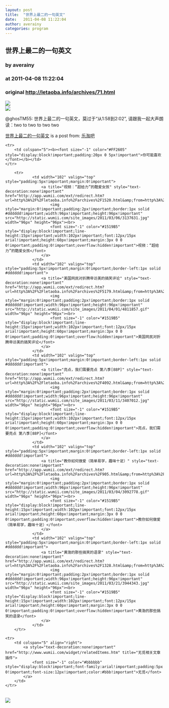```yaml
---
layout: post
title:  "世界上最二的一句英文"
date:   2011-04-08 11:22:04
author: averainy
categories: program
---
```


## 世界上最二的一句英文
### by averainy
### at 2011-04-08 11:22:04
### original <http://letaoba.info/archives/71.html>

<p><a href="http://feedads.g.doubleclick.net/~a/YzP162NC3B8PU8N6iECzEQLVBrs/0/da"><img src="http://feedads.g.doubleclick.net/~a/YzP162NC3B8PU8N6iECzEQLVBrs/0/di" border="0" ismap></a><br>
<a href="http://feedads.g.doubleclick.net/~a/YzP162NC3B8PU8N6iECzEQLVBrs/1/da"><img src="http://feedads.g.doubleclick.net/~a/YzP162NC3B8PU8N6iECzEQLVBrs/1/di" border="0" ismap></a></p><p>@ghosTM55: 世界上最二的一句英文，莫过于“从1:58到2:02”, 请跟我一起大声朗读：two to two to two two</p>
<p><a href="http://letaoba.info/archives/71.html">世界上最二的一句英文</a> is a post from: <a href="http://letaoba.info">乐淘吧</a></p>
<table cellspacing="0" cellpadding="3" border="0" style="clear:both">
    
    <tr>
        <td colspan="5"><b><font size="-1" color="#FF2605" style="display:block!important;padding:20px 0 5px!important">你可能喜欢</font></b></td>
    </tr>
    
        <tr>
                <td width="102" valign="top" style="padding:5px!important;margin:0!important">
                    <a title="视频：“超给力”的酷爱女孩" style="text-decoration:none!important" href="http://app.wumii.com/ext/redirect.htm?url=http%3A%2F%2Fletaoba.info%2Farchives%2F1520.html&amp;from=http%3A%2F%2Fletaoba.info%2Farchives%2F71.html">
                        <img style="margin:0!important;padding:2px!important;border:1px solid #dddddd!important;width:96px!important;height:96px!important" src="http://static.wumii.com/site_images/2011/03/06/3137631.jpg" width="96px" height="96px"><br>
                        <font size="-1" color="#1519B5" style="display:block!important;line-height:15px!important;width:102px!important;font:12px/15px arial!important;height:60px!important;margin:3px 0 0 0!important;padding:0!important;overflow:hidden!important">视频：“超给力”的酷爱女孩</font>
                    </a>
                </td>
                <td width="102" valign="top" style="padding:5px!important;margin:0!important;border-left:1px solid #dddddd!important">
                    <a title="美国网民对折腾帝访美的搞笑评论" style="text-decoration:none!important" href="http://app.wumii.com/ext/redirect.htm?url=http%3A%2F%2Fletaoba.info%2Farchives%2F5179.html&amp;from=http%3A%2F%2Fletaoba.info%2Farchives%2F71.html">
                        <img style="margin:0!important;padding:2px!important;border:1px solid #dddddd!important;width:96px!important;height:96px!important" src="http://static.wumii.com/site_images/2011/04/01/4811857.gif" width="96px" height="96px"><br>
                        <font size="-1" color="#1519B5" style="display:block!important;line-height:15px!important;width:102px!important;font:12px/15px arial!important;height:60px!important;margin:3px 0 0 0!important;padding:0!important;overflow:hidden!important">美国网民对折腾帝访美的搞笑评论</font>
                    </a>
                </td>
                <td width="102" valign="top" style="padding:5px!important;margin:0!important;border-left:1px solid #dddddd!important">
                    <a title="亮点，我们需要亮点 第八季[88P]" style="text-decoration:none!important" href="http://app.wumii.com/ext/redirect.htm?url=http%3A%2F%2Fletaoba.info%2Farchives%2F4092.html&amp;from=http%3A%2F%2Fletaoba.info%2Farchives%2F71.html">
                        <img style="margin:0!important;padding:2px!important;border:1px solid #dddddd!important;width:96px!important;height:96px!important" src="http://static.wumii.com/site_images/2011/03/11/3407012.jpg" width="96px" height="96px"><br>
                        <font size="-1" color="#1519B5" style="display:block!important;line-height:15px!important;width:102px!important;font:12px/15px arial!important;height:60px!important;margin:3px 0 0 0!important;padding:0!important;overflow:hidden!important">亮点，我们需要亮点 第八季[88P]</font>
                    </a>
                </td>
                <td width="102" valign="top" style="padding:5px!important;margin:0!important;border-left:1px solid #dddddd!important">
                    <a title="教你如何做爱（简单易学，趣味十足）" style="text-decoration:none!important" href="http://app.wumii.com/ext/redirect.htm?url=http%3A%2F%2Fletaoba.info%2Farchives%2F905.html&amp;from=http%3A%2F%2Fletaoba.info%2Farchives%2F71.html">
                        <img style="margin:0!important;padding:2px!important;border:1px solid #dddddd!important;width:96px!important;height:96px!important" src="http://static.wumii.com/site_images/2011/03/04/3092778.gif" width="96px" height="96px"><br>
                        <font size="-1" color="#1519B5" style="display:block!important;line-height:15px!important;width:102px!important;font:12px/15px arial!important;height:60px!important;margin:3px 0 0 0!important;padding:0!important;overflow:hidden!important">教你如何做爱（简单易学，趣味十足）</font>
                    </a>
                </td>
                <td width="102" valign="top" style="padding:5px!important;margin:0!important;border-left:1px solid #dddddd!important">
                    <a title="黄渤的那些搞笑的语录" style="text-decoration:none!important" href="http://app.wumii.com/ext/redirect.htm?url=http%3A%2F%2Fletaoba.info%2Farchives%2F1328.html&amp;from=http%3A%2F%2Fletaoba.info%2Farchives%2F71.html">
                        <img style="margin:0!important;padding:2px!important;border:1px solid #dddddd!important;width:96px!important;height:96px!important" src="http://static.wumii.com/site_images/2011/03/21/3944343.jpg" width="96px" height="96px"><br>
                        <font size="-1" color="#1519B5" style="display:block!important;line-height:15px!important;width:102px!important;font:12px/15px arial!important;height:60px!important;margin:3px 0 0 0!important;padding:0!important;overflow:hidden!important">黄渤的那些搞笑的语录</font>
                    </a>
                </td>
        </tr>
    
    <tr>
        <td colspan="5" align="right">
            <a style="text-decoration:none!important" href="http://www.wumii.com/widget/relatedItems.htm" title="无觅相关文章插件">
                <font size="-1" color="#bbbbbb" style="display:block!important;font-family:arial!important;padding:5px 0!important;font-size:12px!important;color:#bbb!important">无觅</font>
            </a>
        </td>
    </tr>
</table><div>
<a href="http://feeds.feedburner.com/~ff/blogspot/CRBRG?a=DFyLuQj-XC0:2Mt8Jf5MgHE:yIl2AUoC8zA"><img src="http://feeds.feedburner.com/~ff/blogspot/CRBRG?d=yIl2AUoC8zA" border="0"></a>
</div><img src="http://feeds.feedburner.com/~r/blogspot/CRBRG/~4/DFyLuQj-XC0" height="1" width="1">